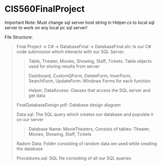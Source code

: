 # CIS560FinalProject

Important Note: Must change sql server host string in Helper.cs to local sql server to work on any local pc sql server!

File Structure:
 >Final Project -> C# -> DatabaseFinal -> DatabaseFinal.sln: Is our C# code submission which interacts with our SQL Server.
  >>
  >>Table, Theater, Movies, Showing, Staff, Tickets: Table objects used for storing results from server
  >>
  >>Dashboard, CustomQForm, DeleteForm, InserForm, SearchForm, UpdateForm: Windows Forms for each function
  >>
  >>Helper, DataAccess: Classes that access the SQL server and get data
 >
 >FinalDatabaseDesign.pdf: Database design diagram
 >
 >Data.sql: The SQL query which creates our database and populate it on our server
 >
  >>Database Name: MovieTheaters, Consists of tables: Theater, Movies, Showing, Staff, Tickets
 >
 >Radom Data: Folder consisting of random data we used while creating the database
 >
 >Procedures.sql: SQL file consisting of all our SQL queries
